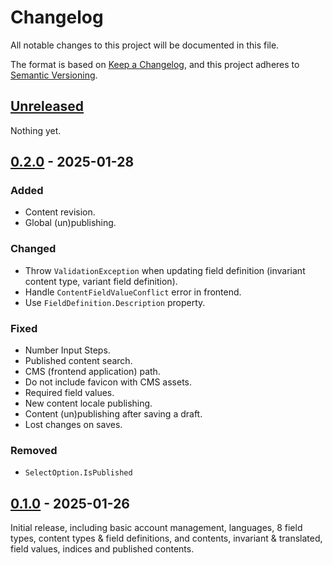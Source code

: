 # Changelog

All notable changes to this project will be documented in this file.

The format is based on [Keep a Changelog](https://keepachangelog.com/en/1.0.0/),
and this project adheres to [Semantic Versioning](https://semver.org/spec/v2.0.0.html).

## [Unreleased]

Nothing yet.

## [0.2.0] - 2025-01-28

### Added

- Content revision.
- Global (un)publishing.

### Changed

- Throw `ValidationException` when updating field definition (invariant content type, variant field definition).
- Handle `ContentFieldValueConflict` error in frontend.
- Use `FieldDefinition.Description` property.

### Fixed

- Number Input Steps.
- Published content search.
- CMS (frontend application) path.
- Do not include favicon with CMS assets.
- Required field values.
- New content locale publishing.
- Content (un)publishing after saving a draft.
- Lost changes on saves.

### Removed

- `SelectOption.IsPublished`

## [0.1.0] - 2025-01-26

Initial release, including basic account management, languages, 8 field types, content types & field definitions, and contents, invariant & translated, field values, indices and published contents.

[unreleased]: https://github.com/Logitar/CMS/compare/v0.2.0...HEAD
[0.2.0]: https://github.com/Logitar/CMS/compare/v0.1.0...v0.2.0
[0.1.0]: https://github.com/Logitar/CMS/releases/tag/v0.1.0
